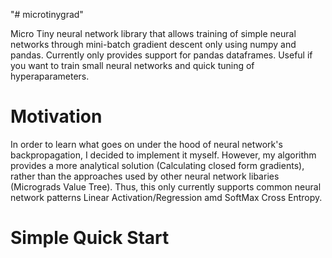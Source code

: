 "# microtinygrad" 

 Micro Tiny neural network library that allows training of simple neural networks through mini-batch gradient descent only using numpy and pandas. Currently only provides support for pandas dataframes. Useful if you want to train small neural networks and quick tuning of hyperaparameters. 
 # Motivation

 In order to learn what goes on under the hood of neural network's backpropagation, I decided to implement it myself. However, my algorithm provides a more analytical solution (Calculating closed form gradients), rather than the approaches used by other neural network libaries (Micrograds Value Tree). Thus, this only currently supports common neural network patterns Linear Activation/Regression amd SoftMax Cross Entropy.  
 

 # Simple Quick Start 
 
 



 